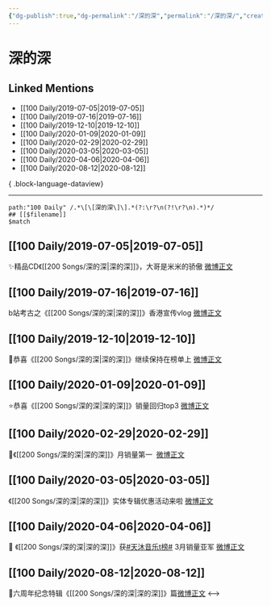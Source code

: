 ```yaml
---
{"dg-publish":true,"dg-permalink":"/深的深","permalink":"/深的深/","created":"2023-03-27T13:13:44.000+08:00","updated":"2023-04-10T15:49:23.000+08:00"}
---
```


# 深的深

## Linked Mentions
- [[100 Daily/2019-07-05\|2019-07-05]]
- [[100 Daily/2019-07-16\|2019-07-16]]
- [[100 Daily/2019-12-10\|2019-12-10]]
- [[100 Daily/2020-01-09\|2020-01-09]]
- [[100 Daily/2020-02-29\|2020-02-29]]
- [[100 Daily/2020-03-05\|2020-03-05]]
- [[100 Daily/2020-04-06\|2020-04-06]]
- [[100 Daily/2020-08-12\|2020-08-12]]

{ .block-language-dataview}

---

```expander
path:"100 Daily" /.*\[\[深的深\]\].*(?:\r?\n(?!\r?\n).*)*/
## [[$filename]]
$match
```
## [[100 Daily/2019-07-05\|2019-07-05]]
✨精品CD《[[200 Songs/深的深\|深的深]]》，大哥是米米的骄傲
[微博正文](https://m.weibo.cn/6466290670/4390763531883229)

## [[100 Daily/2019-07-16\|2019-07-16]]
b站考古之《[[200 Songs/深的深\|深的深]]》香港宣传vlog
[微博正文](https://m.weibo.cn/6466290670/4394830744246636)

## [[100 Daily/2019-12-10\|2019-12-10]]
🌸恭喜《[[200 Songs/深的深\|深的深]]》继续保持在榜单上
[微博正文](https://m.weibo.cn/6466290670/4448017413467961)
## [[100 Daily/2020-01-09\|2020-01-09]]
⭐恭喜《[[200 Songs/深的深\|深的深]]》销量回归top3 [微博正文](https://m.weibo.cn/6466290670/4458868413501765)
## [[100 Daily/2020-02-29\|2020-02-29]]
🌠《[[200 Songs/深的深\|深的深]]》月销量第一  [微博正文](https://m.weibo.cn/6466290670/4477391684842229)
## [[100 Daily/2020-03-05\|2020-03-05]]
《[[200 Songs/深的深\|深的深]]》实体专辑优惠活动来啦
[微博正文](https://m.weibo.cn/6466290670/4479233604544368)

## [[100 Daily/2020-04-06\|2020-04-06]]
🥈 《[[200 Songs/深的深\|深的深]]》获[#天沐音乐t榜#](https://s.weibo.com/weibo?q=%23%E5%A4%A9%E6%B2%90%E9%9F%B3%E4%B9%90t%E6%A6%9C%23) 3月销量亚军
[微博正文](https://m.weibo.cn/6466290670/4490744108859243)
## [[100 Daily/2020-08-12\|2020-08-12]]
💫六周年纪念特辑《[[200 Songs/深的深\|深的深]]》篇[微博正文](https://m.weibo.cn/6466290670/4537035279041483)
<-->